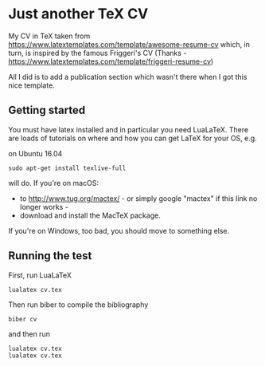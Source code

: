 # Just another TeX CV 

My CV in TeX taken from https://www.latextemplates.com/template/awesome-resume-cv which, in turn, is inspired by the famous Friggeri's CV (Thanks - https://www.latextemplates.com/template/friggeri-resume-cv)

All I did is to add a publication section which wasn't there when I got this nice template. 

## Getting started

You must have latex installed and in particular you need LuaLaTeX. There are loads of tutorials on where and how you can get LaTeX for your OS, e.g.

on Ubuntu 16.04
```
sudo apt-get install texlive-full
```
will do. If you're on macOS:
* to http://www.tug.org/mactex/ - or simply google "mactex" if this link no longer works -
* download and install the MacTeX package.

If you're on Windows, too bad, you should move to something else. 

## Running the test

First, run LuaLaTeX
```
lualatex cv.tex
```

Then run biber to compile the bibliography
```
biber cv
```

and then run
```
lualatex cv.tex
lualatex cv.tex
```


